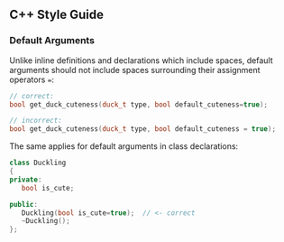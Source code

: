 ## C++ Style Guide


### Default Arguments

Unlike inline definitions and declarations which include spaces, default arguments should not include spaces surrounding their assignment operators `=`:

```cpp
// correct:
bool get_duck_cuteness(duck_t type, bool default_cuteness=true);

// incorrect:
bool get_duck_cuteness(duck_t type, bool default_cuteness = true);
```

The same applies for default arguments in class declarations:

```cpp
class Duckling
{
private:
   bool is_cute;

public:
   Duckling(bool is_cute=true);  // <- correct
   ~Duckling();
};
```


